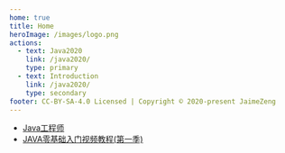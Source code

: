 ```yaml
---
home: true
title: Home
heroImage: /images/logo.png
actions:
  - text: Java2020
    link: /java2020/
    type: primary
  - text: Introduction
    link: /java2020/
    type: secondary
footer: CC-BY-SA-4.0 Licensed | Copyright © 2020-present JaimeZeng
---
```


- [Java工程师](https://class.imooc.com/sale/java2020)
- [JAVA零基础入门视频教程(第一季)](https://www.imooc.com/learn/85)